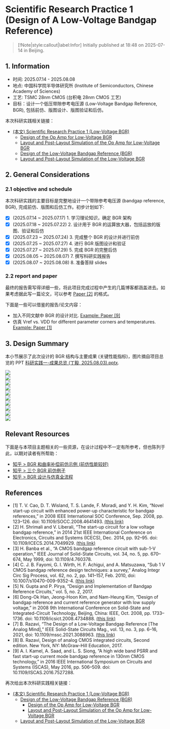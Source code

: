 # Scientific Research Practice 1 (Design of A Low-Voltage Bandgap Reference)

> [!Note|style:callout|label:Infor]
Initially published at 18:48 on 2025-07-14 in Beijing.



## 1. Information

- 时间: 2025.07.14 - 2025.08.08
- 地点: 中国科学院半导体研究所 (Institute of Semiconductors, Chinese Academy of Sciences)
- 工艺: TSMC 28nm CMOS (台积电 28nm CMOS 工艺)
- 目标：设计一个低压带隙参考电压源 (Low-Voltage Bandgap Reference, BGR), 包括前仿、版图设计、版图验证和后仿。

本次科研实践相关链接：
- [(本文) Scientific Research Practice 1 (Low-Voltage BGR)](<Projects/Scientific Research Practice 1 (Low-Voltage BGR).md>)
    - [Design of the Op Amp for Low-Voltage BGR](<AnalogICDesigns/202507_tsmcN28_OpAmp__nulling-Miller.md>)
    - [Layout and Post-Layout Simulation of the Op Amp for Low-Voltage BGR](<AnalogICDesigns/202507_tsmcN28_OpAmp__nulling-Miller__layout.md>)
    - [Design of the Low-Voltage Bandgap Reference (BGR)](<AnalogICDesigns/202507_tsmcN28_BGR__scientific_research_practice_1.md>)
    - [Layout and Post-Layout Simulation of the Low-Voltage BGR](<AnalogICDesigns/202507_tsmcN28_BGR__scientific_research_practice_1__layout.md>)

## 2. General Considerations

### 2.1 objective and schedule

本次科研实践的主要目标是完整地设计一个带隙参考电压源 (bandgap reference, BGR), 完成前仿、版图和后仿工作。初步计划如下:

- [x] (2025.07.14 ~ 2025.07.17) 1\. 学习理论知识，确定 BGR 架构
- [x] (2025.07.18 ~ 2025.07.22) 2\. 设计用于 BGR 的运算放大器，包括运放的版图、验证和后仿
- [x] (2025.07.23 ~ 2025.07.24) 3\. 完成整个 BGR 的设计并进行前仿 
- [x] (2025.07.25 ~ 2025.07.27) 4\. 进行 BGR 版图设计和验证
- [x] (2025.07.27 ~ 2025.07.29) 5\. 完成 BGR 的完整后仿
- [x] (2025.08.05 ~ 2025.08.07) 7\. 撰写科研实践报告
- [x] (2025.08.07 ~ 2025.08.08) 8\. 准备答辩 slides

### 2.2 report and paper

最终的报告需写得详细一些，将此项目完成过程中产生的几篇博客都涵盖进去。如果考虑据此写一篇论文，可以参考 [Paper [2]](https://ieeexplore.ieee.org/stamp/stamp.jsp?tp=&arnumber=7049929) 的格式。

下面是一些可以借鉴的报告/论文内容：
- 加入不同文献中 BGR 的设计对比. [Example: Paper [9]](https://ieeexplore.ieee.org/stamp/stamp.jsp?tp=&arnumber=7527288)
- 仿真 Vref vs. VDD for different parameter corners and temperatures. [Example: Paper [1]](https://ieeexplore.ieee.org/stamp/stamp.jsp?tp=&arnumber=4641493)



## 3. Design Summary

本小节展示了此次设计的 BGR 结构与主要成果 (关键性能指标)，图片摘自项目总览的 PPT [科研实践一-成果总览 (丁毅, 2025.08.03).pptx](https://www.writebug.com/static/uploads/2025/8/5/6903e0d4c0922bfeb167773ddf1498a3.pptx).


<div class="center"><img src="https://imagebank-0.oss-cn-beijing.aliyuncs.com/VS-PicGo/2025-07-30-00-38-04_Scientific Research Practice 1 (Low-Voltage BGR).png"/></div>
<div class="center"><img src="https://imagebank-0.oss-cn-beijing.aliyuncs.com/VS-PicGo/2025-07-30-00-38-20_Scientific Research Practice 1 (Low-Voltage BGR).png"/></div>
<div class="center"><img src="https://imagebank-0.oss-cn-beijing.aliyuncs.com/VS-PicGo/2025-07-30-00-38-32_Scientific Research Practice 1 (Low-Voltage BGR).png"/></div>
<div class="center"><img src="https://imagebank-0.oss-cn-beijing.aliyuncs.com/VS-PicGo/2025-07-30-00-38-45_Scientific Research Practice 1 (Low-Voltage BGR).png"/></div>
<div class="center"><img src="https://imagebank-0.oss-cn-beijing.aliyuncs.com/VS-PicGo/2025-07-30-00-38-52_Scientific Research Practice 1 (Low-Voltage BGR).png"/></div>
<div class="center"><img src="https://imagebank-0.oss-cn-beijing.aliyuncs.com/VS-PicGo/2025-07-30-00-39-12_Scientific Research Practice 1 (Low-Voltage BGR).png"/></div>
<div class="center"><img src="https://imagebank-0.oss-cn-beijing.aliyuncs.com/VS-PicGo/2025-07-30-00-39-24_Scientific Research Practice 1 (Low-Voltage BGR).png"/></div>
<div class="center"><img src="https://imagebank-0.oss-cn-beijing.aliyuncs.com/VS-PicGo/2025-07-30-00-39-37_Scientific Research Practice 1 (Low-Voltage BGR).png"/></div>
<div class="center"><img src="https://imagebank-0.oss-cn-beijing.aliyuncs.com/VS-PicGo/2025-07-30-00-39-52_Scientific Research Practice 1 (Low-Voltage BGR).png"/></div>
<div class="center"><img src="https://imagebank-0.oss-cn-beijing.aliyuncs.com/VS-PicGo/2025-07-30-00-40-03_Scientific Research Practice 1 (Low-Voltage BGR).png"/></div>


## Relevant Resources

下面是与本项目主题相关的一些资源，在设计过程中不一定有所参考，但也陈列于此，以期对读者有所帮助：

- [知乎 > BGR 和曲率补偿前仿示例 (前仿性能较好)](https://zhuanlan.zhihu.com/p/1937524796410794602?share_code=1gIKCpRuJqH6U&utm_psn=1937916141822543378)
- [知乎 > 三个 BGR 前仿例子](https://zhuanlan.zhihu.com/p/571897208?share_code=1cox3GGW9rn1Q&utm_psn=1935011649384850527)
- [知乎 > BGR 设计与仿真全流程](https://www.zhihu.com/question/59563077/answer/3394528600)


## References

- [1] T. V. Cao, D. T. Wisland, T. S. Lande, F. Moradi, and Y. H. Kim, “Novel start-up circuit with enhanced power-up characteristic for bandgap references,” in 2008 IEEE International SOC Conference, Sep. 2008, pp. 123–126. doi: 10.1109/SOCC.2008.4641493. [(this link)](https://ieeexplore.ieee.org/stamp/stamp.jsp?tp=&arnumber=4641493)
- [2] H. Shrimali and V. Liberali, “The start-up circuit for a low voltage bandgap reference,” in 2014 21st IEEE International Conference on Electronics, Circuits and Systems (ICECS), Dec. 2014, pp. 92–95. doi: 10.1109/ICECS.2014.7049929. [(this link)](https://ieeexplore.ieee.org/stamp/stamp.jsp?tp=&arnumber=7049929)
- [3] H. Banba et al., “A CMOS bandgap reference circuit with sub-1-V operation,” IEEE Journal of Solid-State Circuits, vol. 34, no. 5, pp. 670–674, May 1999, doi: 10.1109/4.760378.
- [4] C. J. B. Fayomi, G. I. Wirth, H. F. Achigui, and A. Matsuzawa, “Sub 1 V CMOS bandgap reference design techniques: a survey,” Analog Integr Circ Sig Process, vol. 62, no. 2, pp. 141–157, Feb. 2010, doi: 10.1007/s10470-009-9352-4. [(this link)](http://ieeexplore.ieee.org/document/4734888/) 
- [5] N. Gupta and P. Pirya, “Design and Implementation of Bandgap Reference Circuits,” vol. 5, no. 2, 2017.
- [6] Dong-Ok Han, Jeong-Hoon Kim, and Nam-Heung Kim, “Design of bandgap reference and current reference generator with low supply voltage,” in 2008 9th International Conference on Solid-State and Integrated-Circuit Technology, Beijing, China: IEEE, Oct. 2008, pp. 1733–1736. doi: 10.1109/icsict.2008.4734888. [(this link)](https://doi.org/10.1007/s10470-009-9352-4) 
- [7] B. Razavi, “The Design of a Low-Voltage Bandgap Reference [The Analog Mind],” IEEE Solid-State Circuits Mag., vol. 13, no. 3, pp. 6–16, 2021, doi: 10.1109/mssc.2021.3088963. [(this link)](https://ieeexplore.ieee.org/stamp/stamp.jsp?tp=&arnumber=9523469)
- [8] B. Razavi, Design of analog CMOS integrated circuits, Second edition. New York, NY: McGraw-Hill Education, 2017.
- [9] A. I. Kamel, A. Saad, and L. S. Siong, “A high wide band PSRR and fast start-up current mode bandgap reference in 130nm CMOS technology,” in 2016 IEEE International Symposium on Circuits and Systems (ISCAS), May 2016, pp. 506–509. doi: 10.1109/ISCAS.2016.7527288.



再次给出本次科研实践相关链接：
- [(本文) Scientific Research Practice 1 (Low-Voltage BGR)](<Projects/Scientific Research Practice 1 (Low-Voltage BGR).md>)
    - [Design of the Low-Voltage Bandgap Reference (BGR)](<AnalogICDesigns/202507_tsmcN28_BGR__scientific_research_practice_1.md>)
        - [Design of the Op Amp for Low-Voltage BGR](<AnalogICDesigns/202507_tsmcN28_OpAmp__nulling-Miller.md>)
        - [Layout and Post-Layout Simulation of the Op Amp for Low-Voltage BGR](<AnalogICDesigns/202507_tsmcN28_OpAmp__nulling-Miller__layout.md>)
    - [Layout and Post-Layout Simulation of the Low-Voltage BGR](<AnalogICDesigns/202507_tsmcN28_BGR__scientific_research_practice_1__layout.md>)
